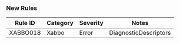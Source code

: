 ### New Rules

Rule ID | Category | Severity | Notes
--------|----------|----------|-------
XABBO018 | Xabbo | Error | DiagnosticDescriptors
